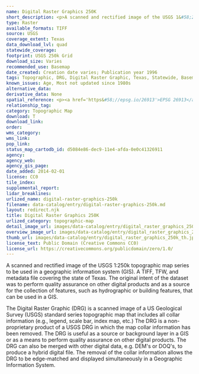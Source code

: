 ```yaml
---
name: Digital Raster Graphics 250K
short_description: <p>A scanned and rectified image of the USGS 1&#58;250k topographic map series to be used in a geographic information system (GIS)</p>
type: Raster
available_formats: TIFF
source: USGS
coverage_extent: Texas
data_download_lvl: quad
statewide_coverage: 
footprint: USGS 250k Grid
download_size: Varies
recommended_use: Basemap
date_created: Creation date varies; Publication year 1996
tags: Topographic, DRG, Digital Raster Graphic, Texas, Statewide, Basemap, USGS, National Map, Historical
known_issues: Age, Most not updated since 1980s
alternative_data: 
derivative_data: None
spatial_reference: <p><a href='https&#58;//epsg.io/26913'>EPSG 26913</a>, <a href='https&#58;//epsg.io/26914'>EPSG 26914</a>, <a href='https&#58;//epsg.io/26915'>EPSG 26915</a></p>
relationship_tag: 
category: Topographic Map
download: T
download_link: 
order: 
wms_category: 
wms_link: 
pop_link: 
status_map_cartodb_id: d5084e86-dec9-11e4-afda-0e0c41326911
agency: 
agency_web: 
agency_gis_page: 
date_added: 2014-02-01
license: CC0
tile_index: 
supplemental_report: 
lidar_breaklines: 
urlized_name: digital-raster-graphics-250k
filename: data-catalog/entry/digital-raster-graphics-250k.md
layout: redirect.njk
title: Digital Raster Graphics 250K
urlized_category: topographic-map
detail_image_url: images/data-catalog/entry/digital_raster_graphics_250k_detail.jpg
overview_image_url: images/data-catalog/entry/digital_raster_graphics_250k_overview.jpg
thumb_url: images/data-catalog/entry/digital_raster_graphics_250k_th.jpg
license_text: Public Domain (Creative Commons CC0)
license_url: https://creativecommons.org/publicdomain/zero/1.0/
---
```


A scanned and rectified image of the USGS 1:250k topographic map series to be used in a geographic information system (GIS). A TIFF, TFW, and metadata file covering the state of Texas. The original intent of the dataset was to perform quality assurance on other digital products and as a source for the collection of features, such as hydrographic or building features, that can be used in a GIS. 

The Digital Raster Graphic (DRG) is a scanned image of a US Geological Survey (USGS) standard series topographic map that includes all collar information (e.g., legend, scale bar, index map, etc.) The DRG is a non-proprietary product of a USGS DRG in which the map collar information has been removed. The DRG is useful as a source or background layer in a GIS or as a means to perform quality assurance on other digital products. The DRG can also be merged with other digital data, e.g. DEM's or DOQ's, to produce a hybrid digital file. The removal of the collar information allows the DRG to be edge-matched and displayed simultaneously in a Geographic Information System.



